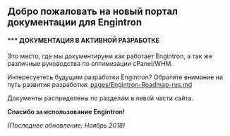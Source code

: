 ## Добро пожаловать на новый портал документации для Engintron

#### *** ДОКУМЕНТАЦИЯ В АКТИВНОЙ РАЗРАБОТКЕ

Это место, где мы документируем как работает Engintron, а так же различные руководства по оптимизации cPanel/WHM.

Интересуетесь будущим разработки Engintron? Обратите внимание на путь развития разработки: [pages/Engintron-Roadmap-rus.md](pages/Engintron-Roadmap-rus.md)

Документы распределены по разделам в левой части сайта.

**Спасибо за использование Engintron!**

_(Последнее обновление: Ноябрь 2018)_
